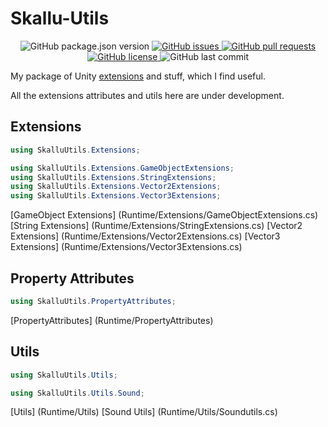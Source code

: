 # Skallu-Utils

<p align="center">
	<img alt="GitHub package.json version" src ="https://img.shields.io/github/package-json/v/Skallu0711/Skallu-Utils" />
	<a href="https://github.com/Skallu0711/Skallu-Utils/issues">
		<img alt="GitHub issues" src ="https://img.shields.io/github/issues/Skallu0711/Skallu-Utils" />
	</a>
	<a href="https://github.com/Skallu0711/Skallu-Utils/pulls">
		<img alt="GitHub pull requests" src ="https://img.shields.io/github/issues-pr/Skallu0711/Skallu-Utils" />
	</a>
	<a href="https://github.com/Skallu0711/Skallu-Utils/blob/master/LICENSE.md">
		<img alt="GitHub license" src ="https://img.shields.io/github/license/Skallu0711/Skallu-Utils" />
	</a>
	<img alt="GitHub last commit" src ="https://img.shields.io/github/last-commit/Skallu0711/Skallu-Utils" />
</p>

My package of Unity [extensions](http://en.wikipedia.org/wiki/Extension_method) and stuff, which I find useful.

All the extensions attributes and utils here are under development.

## Extensions
```csharp
using SkalluUtils.Extensions;

using SkalluUtils.Extensions.GameObjectExtensions;
using SkalluUtils.Extensions.StringExtensions;
using SkalluUtils.Extensions.Vector2Extensions;
using SkalluUtils.Extensions.Vector3Extensions;
```
[GameObject Extensions] (Runtime/Extensions/GameObjectExtensions.cs)
[String Extensions] (Runtime/Extensions/StringExtensions.cs)
[Vector2 Extensions] (Runtime/Extensions/Vector2Extensions.cs)
[Vector3 Extensions] (Runtime/Extensions/Vector3Extensions.cs)

## Property Attributes
```csharp
using SkalluUtils.PropertyAttributes;
```
[PropertyAttributes] (Runtime/PropertyAttributes)

## Utils
```csharp
using SkalluUtils.Utils;

using SkalluUtils.Utils.Sound;
```
[Utils] (Runtime/Utils)
[Sound Utils] (Runtime/Utils/Soundutils.cs)
